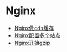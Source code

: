 # Nginx
- [Nginx做cdn缓存](./Nginx做cdn缓存.md)
- [Nginx配置多个站点](./Nginx配置多个站点.md)
- [Nginx开始gzip](./Nginx开启gzip.md)
